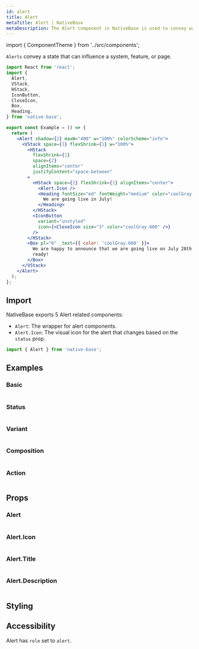 ```yaml
---
id: alert
title: Alert
metaTitle: Alert | NativeBase
metaDescription: The Alert component in NativeBase is used to convey warnings and important messages to the user. Explore alert component types with examples in this document.
---
```


import { ComponentTheme } from '../src/components';

`Alerts` convey a state that can influence a system, feature, or page.

```jsx isShowcase
import React from 'react';
import {
  Alert,
  VStack,
  HStack,
  IconButton,
  CloseIcon,
  Box,
  Heading,
} from 'native-base';

export const Example = () => {
  return (
    <Alert shadow={2} maxW="400" w="100%" colorScheme="info">
      <VStack space={1} flexShrink={1} w="100%">
        <HStack
          flexShrink={1}
          space={2}
          alignItems="center"
          justifyContent="space-between"
        >
          <HStack space={2} flexShrink={1} alignItems="center">
            <Alert.Icon />
            <Heading fontSize="md" fontWeight="medium" color="coolGray.800">
              We are going live in July!
            </Heading>
          </HStack>
          <IconButton
            variant="unstyled"
            icon={<CloseIcon size="3" color="coolGray.600" />}
          />
        </HStack>
        <Box pl="6" _text={{ color: 'coolGray.600' }}>
          We are happy to announce that we are going live on July 28th. Get
          ready!
        </Box>
      </VStack>
    </Alert>
  );
};
```

## Import

NativeBase exports 5 Alert related components:

- `Alert`: The wrapper for alert components.
- `Alert.Icon`: The visual icon for the alert that changes based on the `status` prop.
  <!-- - `Alert.Title`: The title of the alert to be announced by screen readers. -->
  <!-- - `Alert.Description`: The description of the alert to be announced by screen readers. -->

```jsx
import { Alert } from 'native-base';
```

## Examples

### Basic

```ComponentSnackPlayer path=components,composites,Alert,usage.tsx

```

### Status

```ComponentSnackPlayer path=components,composites,Alert,status.tsx

```

### Variant

```ComponentSnackPlayer path=components,composites,Alert,variant.tsx

```

### Composition

```ComponentSnackPlayer path=components,composites,Alert,composition.tsx

```

### Action

```ComponentSnackPlayer path=components,composites,Alert,action.tsx

```

## Props

### Alert

```ComponentPropTable path=composites,Alert,Alert.tsx

```

### Alert.Icon

```ComponentPropTable path=composites,Alert,AlertIcon.tsx

```

### Alert.Title

```ComponentPropTable path=composites,Alert,AlertTitle.tsx

```

### Alert.Description

```ComponentPropTable path=composites,Alert,AlertDescription.tsx

```

## Styling

<ComponentTheme name="alert" />

## Accessibility

Alert has `role` set to `alert`.
